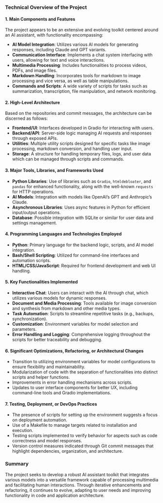 ### Technical Overview of the Project

#### 1. Main Components and Features
The project appears to be an extensive and evolving toolkit centered around an AI assistant, with functionality encompassing:
- **AI Model Integration**: Utilizes various AI models for generating responses, including Claude and GPT variants.
- **Communication Interface**: Implements a chat system interfacing with users, allowing for text and voice interactions.
- **Multimedia Processing**: Includes functionalities to process videos, PDFs, and image files.
- **Markdown Handling**: Incorporates tools for markdown to image processing and vice versa, as well as table manipulations.
- **Commands and Scripts**: A wide variety of scripts for tasks such as summarization, transcription, file manipulation, and network monitoring.

#### 2. High-Level Architecture
Based on the repositories and commit messages, the architecture can be discerned as follows:
- **Frontend/UI**: Interfaces developed in Gradio for interacting with users.
- **Backend/API**: Server-side logic managing AI requests and responses through exposed APIs.
- **Utilities**: Multiple utility scripts designed for specific tasks like image processing, markdown conversion, and handling user input.
- **Storage**: A structure for handling temporary files, logs, and user data which can be managed through scripts and commands.

#### 3. Major Tools, Libraries, and Frameworks Used
- **Python Libraries**: Use of libraries such as `Gradio`, `htmldebloater`, and `pandas` for enhanced functionality, along with the well-known `requests` for HTTP operations.
- **AI Models**: Integration with models like OpenAI’s GPT and Anthropic’s Claude.
- **Asynchronous Libraries**: Uses async features in Python for efficient input/output operations.
- **Database**: Possible integration with SQLite or similar for user data and settings management.

#### 4. Programming Languages and Technologies Employed
- **Python**: Primary language for the backend logic, scripts, and AI model integration.
- **Bash/Shell Scripting**: Utilized for command-line interfaces and automation scripts.
- **HTML/CSS/JavaScript**: Required for frontend development and web UI handling.

#### 5. Key Functionalities Implemented
- **Interactive Chat**: Users can interact with the AI through chat, which utilizes various models for dynamic responses.
- **Document and Media Processing**: Tools available for image conversion and synthesis from markdown and other media types.
- **Task Automation**: Scripts to streamline repetitive tasks (e.g., backups, synchronization).
- **Customization**: Environment variables for model selection and parameters.
- **Error Handling and Logging**: Comprehensive logging throughout the scripts for better traceability and debugging.

#### 6. Significant Optimizations, Refactoring, or Architectural Changes
- Transition to utilizing environment variables for model configurations to ensure flexibility and maintainability.
- Modularization of code with the separation of functionalities into distinct scripts and helper functions.
- Improvements in error handling mechanisms across scripts.
- Updates to user interface components for better UX, including command-line tools and Gradio implementations.

#### 7. Testing, Deployment, or DevOps Practices
- The presence of scripts for setting up the environment suggests a focus on deployment automation.
- Use of a Makefile to manage targets related to installation and execution.
- Testing scripts implemented to verify behavior for aspects such as code correctness and model responses.
- Version control measures indicated through Git commit messages that highlight dependencies, organization, and architecture.

### Summary
The project seeks to develop a robust AI assistant toolkit that integrates various models into a versatile framework capable of processing multimedia and facilitating human interactions. Through iterative enhancements and refactoring, it continues to evolve, adapting to user needs and improving functionality in code and application architecture.

